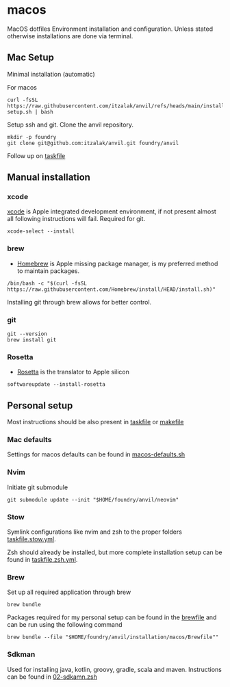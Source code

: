 # macos

MacOS dotfiles
Environment installation and configuration.
Unless stated otherwise installations are done via terminal.

## Mac Setup

Minimal installation (automatic)

For macos

```shell
curl -fsSL https://raw.githubusercontent.com/itzalak/anvil/refs/heads/main/installation/macos/minimal-setup.sh | bash
```

Setup ssh and git.
Clone the anvil repository.

```shell
mkdir -p foundry
git clone git@github.com:itzalak/anvil.git foundry/anvil
```

Follow up on [taskfile](/taskfiles/taskfile.macos.yml)

## Manual installation

### xcode

[xcode](https://developer.apple.com/xcode/) is Apple integrated development environment, if not present almost all
following instructions will fail.
Required for git.

```shell
xcode-select --install
```

### brew

- [Homebrew](https://brew.sh/) is Apple missing package manager, is my preferred method to maintain packages.

```shell
/bin/bash -c "$(curl -fsSL https://raw.githubusercontent.com/Homebrew/install/HEAD/install.sh)"
```

Installing git through brew allows for better control.

### git

```shell
git --version
brew install git
```

### Rosetta

- [Rosetta](https://developer.apple.com/documentation/apple-silicon/about-the-rosetta-translation-environment) is the
  translator to Apple silicon

```shell
softwareupdate --install-rosetta
```

## Personal setup

Most instructions should be also present in [taskfile](/taskfile.yml) or [makefile](/installation/macos/makefile)

### Mac defaults

Settings for macos defaults can be found in [macos-defaults.sh](macos-defaults.sh)

### Nvim

Initiate git submodule

```shell
git submodule update --init "$HOME/foundry/anvil/neovim"

```

### Stow

Symlink configurations like nvim and zsh to the proper folders [taskfile.stow.yml](/taskfiles/taskfile.stow.yml).

Zsh should already be installed, but more complete installation setup can be found in [taskfile.zsh.yml](/taskfiles/taskfile.zsh.yml).

### Brew

Set up all required application through brew

```shell
brew bundle
```

Packages required for my personal setup can be found in the [brewfile](Brewfile) and can be run using the following command

```shell
brew bundle --file "$HOME/foundry/anvil/installation/macos/Brewfile""
```

### Sdkman

Used for installing java, kotlin, groovy, gradle, scala and maven. Instructions can be found in [02-sdkamn.zsh](legacy/02-sdkman.zsh)
